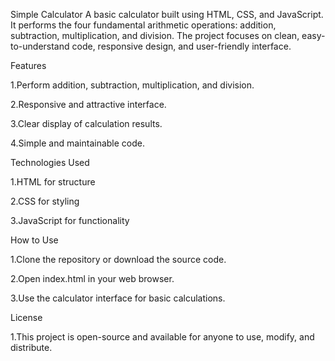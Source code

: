 Simple Calculator
A basic calculator built using HTML, CSS, and JavaScript. It performs the four fundamental arithmetic operations: addition, subtraction, multiplication, and division. The project focuses on clean, easy-to-understand code, responsive design, and user-friendly interface.

Features

1.Perform addition, subtraction, multiplication, and division.

2.Responsive and attractive interface.

3.Clear display of calculation results.

4.Simple and maintainable code.

Technologies Used

1.HTML for structure

2.CSS for styling

3.JavaScript for functionality

How to Use

1.Clone the repository or download the source code.

2.Open index.html in your web browser.

3.Use the calculator interface for basic calculations.

License

 1.This project is open-source and available for anyone to use, modify, and distribute.


